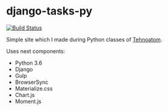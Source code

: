 # django-tasks-py

[![Build Status](https://travis-ci.org/gudvinr/django-tasks-py.svg?branch=master)](https://travis-ci.org/gudvinr/django-tasks-py)

Simple site which I made during Python classes of [Tehnoatom](https://atom.mail.ru).

Uses next components:
 * Python 3.6
 * Django
 * Gulp
 * BrowserSync
 * Materialize.css
 * Chart.js
 * Moment.js
